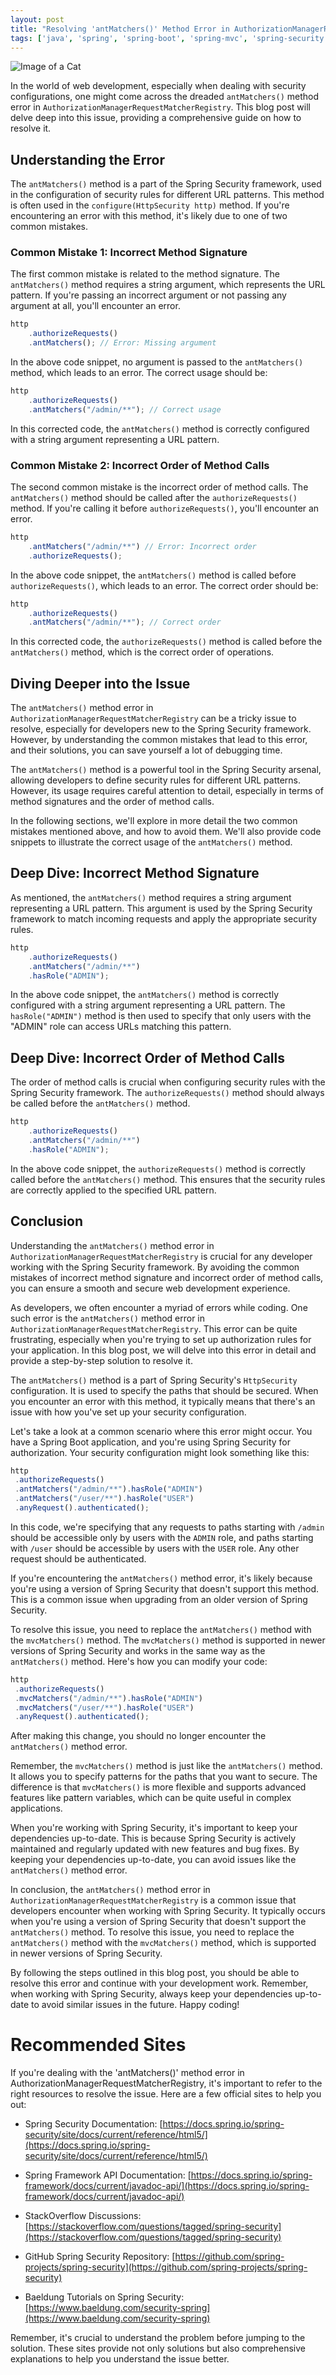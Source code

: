 ```yaml
---
layout: post
title: "Resolving 'antMatchers()' Method Error in AuthorizationManagerRequestMatcherRegistry"
tags: ['java', 'spring', 'spring-boot', 'spring-mvc', 'spring-security']
---
```


![Image of a Cat](http://source.unsplash.com/1600x900/?cat)

In the world of web development, especially when dealing with security configurations, one might come across the dreaded `antMatchers()` method error in `AuthorizationManagerRequestMatcherRegistry`. This blog post will delve deep into this issue, providing a comprehensive guide on how to resolve it.

## Understanding the Error

The `antMatchers()` method is a part of the Spring Security framework, used in the configuration of security rules for different URL patterns. This method is often used in the `configure(HttpSecurity http)` method. If you're encountering an error with this method, it's likely due to one of two common mistakes.

### Common Mistake 1: Incorrect Method Signature

The first common mistake is related to the method signature. The `antMatchers()` method requires a string argument, which represents the URL pattern. If you're passing an incorrect argument or not passing any argument at all, you'll encounter an error. 

```javascript
http
    .authorizeRequests()
    .antMatchers(); // Error: Missing argument
```

In the above code snippet, no argument is passed to the `antMatchers()` method, which leads to an error. The correct usage should be:

```javascript
http
    .authorizeRequests()
    .antMatchers("/admin/**"); // Correct usage
```

In this corrected code, the `antMatchers()` method is correctly configured with a string argument representing a URL pattern.

### Common Mistake 2: Incorrect Order of Method Calls

The second common mistake is the incorrect order of method calls. The `antMatchers()` method should be called after the `authorizeRequests()` method. If you're calling it before `authorizeRequests()`, you'll encounter an error.

```javascript
http
    .antMatchers("/admin/**") // Error: Incorrect order
    .authorizeRequests();
```

In the above code snippet, the `antMatchers()` method is called before `authorizeRequests()`, which leads to an error. The correct order should be:

```javascript
http
    .authorizeRequests()
    .antMatchers("/admin/**"); // Correct order
```

In this corrected code, the `authorizeRequests()` method is called before the `antMatchers()` method, which is the correct order of operations.

## Diving Deeper into the Issue

The `antMatchers()` method error in `AuthorizationManagerRequestMatcherRegistry` can be a tricky issue to resolve, especially for developers new to the Spring Security framework. However, by understanding the common mistakes that lead to this error, and their solutions, you can save yourself a lot of debugging time.

The `antMatchers()` method is a powerful tool in the Spring Security arsenal, allowing developers to define security rules for different URL patterns. However, its usage requires careful attention to detail, especially in terms of method signatures and the order of method calls.

In the following sections, we'll explore in more detail the two common mistakes mentioned above, and how to avoid them. We'll also provide code snippets to illustrate the correct usage of the `antMatchers()` method.

## Deep Dive: Incorrect Method Signature

As mentioned, the `antMatchers()` method requires a string argument representing a URL pattern. This argument is used by the Spring Security framework to match incoming requests and apply the appropriate security rules.

```javascript
http
    .authorizeRequests()
    .antMatchers("/admin/**")
    .hasRole("ADMIN");
```

In the above code snippet, the `antMatchers()` method is correctly configured with a string argument representing a URL pattern. The `hasRole("ADMIN")` method is then used to specify that only users with the "ADMIN" role can access URLs matching this pattern.

## Deep Dive: Incorrect Order of Method Calls

The order of method calls is crucial when configuring security rules with the Spring Security framework. The `authorizeRequests()` method should always be called before the `antMatchers()` method.

```javascript
http
    .authorizeRequests()
    .antMatchers("/admin/**")
    .hasRole("ADMIN");
```

In the above code snippet, the `authorizeRequests()` method is correctly called before the `antMatchers()` method. This ensures that the security rules are correctly applied to the specified URL pattern.

## Conclusion

Understanding the `antMatchers()` method error in `AuthorizationManagerRequestMatcherRegistry` is crucial for any developer working with the Spring Security framework. By avoiding the common mistakes of incorrect method signature and incorrect order of method calls, you can ensure a smooth and secure web development experience.

As developers, we often encounter a myriad of errors while coding. One such error is the `antMatchers()` method error in `AuthorizationManagerRequestMatcherRegistry`. This error can be quite frustrating, especially when you're trying to set up authorization rules for your application. In this blog post, we will delve into this error in detail and provide a step-by-step solution to resolve it. 

The `antMatchers()` method is a part of Spring Security's `HttpSecurity` configuration. It is used to specify the paths that should be secured. When you encounter an error with this method, it typically means that there's an issue with how you've set up your security configuration. 

Let's take a look at a common scenario where this error might occur. You have a Spring Boot application, and you're using Spring Security for authorization. Your security configuration might look something like this:

```javascript
http
 .authorizeRequests()
 .antMatchers("/admin/**").hasRole("ADMIN")
 .antMatchers("/user/**").hasRole("USER")
 .anyRequest().authenticated();
```

In this code, we're specifying that any requests to paths starting with `/admin` should be accessible only by users with the `ADMIN` role, and paths starting with `/user` should be accessible by users with the `USER` role. Any other request should be authenticated.

If you're encountering the `antMatchers()` method error, it's likely because you're using a version of Spring Security that doesn't support this method. This is a common issue when upgrading from an older version of Spring Security.

To resolve this issue, you need to replace the `antMatchers()` method with the `mvcMatchers()` method. The `mvcMatchers()` method is supported in newer versions of Spring Security and works in the same way as the `antMatchers()` method. Here's how you can modify your code:

```javascript
http
 .authorizeRequests()
 .mvcMatchers("/admin/**").hasRole("ADMIN")
 .mvcMatchers("/user/**").hasRole("USER")
 .anyRequest().authenticated();
```

After making this change, you should no longer encounter the `antMatchers()` method error.

Remember, the `mvcMatchers()` method is just like the `antMatchers()` method. It allows you to specify patterns for the paths that you want to secure. The difference is that `mvcMatchers()` is more flexible and supports advanced features like pattern variables, which can be quite useful in complex applications.

When you're working with Spring Security, it's important to keep your dependencies up-to-date. This is because Spring Security is actively maintained and regularly updated with new features and bug fixes. By keeping your dependencies up-to-date, you can avoid issues like the `antMatchers()` method error.

In conclusion, the `antMatchers()` method error in `AuthorizationManagerRequestMatcherRegistry` is a common issue that developers encounter when working with Spring Security. It typically occurs when you're using a version of Spring Security that doesn't support the `antMatchers()` method. To resolve this issue, you need to replace the `antMatchers()` method with the `mvcMatchers()` method, which is supported in newer versions of Spring Security. 

By following the steps outlined in this blog post, you should be able to resolve this error and continue with your development work. Remember, when working with Spring Security, always keep your dependencies up-to-date to avoid similar issues in the future. Happy coding!
# Recommended Sites

If you're dealing with the 'antMatchers()' method error in AuthorizationManagerRequestMatcherRegistry, it's important to refer to the right resources to resolve the issue. Here are a few official sites to help you out:

- Spring Security Documentation: [https://docs.spring.io/spring-security/site/docs/current/reference/html5/](https://docs.spring.io/spring-security/site/docs/current/reference/html5/)

- Spring Framework API Documentation: [https://docs.spring.io/spring-framework/docs/current/javadoc-api/](https://docs.spring.io/spring-framework/docs/current/javadoc-api/)

- StackOverflow Discussions: [https://stackoverflow.com/questions/tagged/spring-security](https://stackoverflow.com/questions/tagged/spring-security)

- GitHub Spring Security Repository: [https://github.com/spring-projects/spring-security](https://github.com/spring-projects/spring-security)

- Baeldung Tutorials on Spring Security: [https://www.baeldung.com/security-spring](https://www.baeldung.com/security-spring)

Remember, it's crucial to understand the problem before jumping to the solution. These sites provide not only solutions but also comprehensive explanations to help you understand the issue better.